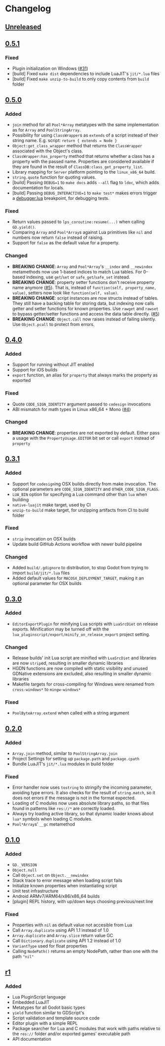 # Changelog
## [Unreleased](https://github.com/gilzoide/godot-lua-pluginscript/compare/0.5.1...HEAD)

## [0.5.1](https://github.com/gilzoide/godot-lua-pluginscript/releases/tag/0.5.1)
### Fixed

- Plugin initialization on Windows ([#31](https://github.com/gilzoide/godot-lua-pluginscript/issues/31))
- [build] Fixed `make dist` dependencies to include LuaJIT's `jit/*.lua` files
- [build] Fixed `make unzip-to-build` to only copy contents from `build` folder

## [0.5.0](https://github.com/gilzoide/godot-lua-pluginscript/releases/tag/0.5.0)
### Added

- `join` method for all `Pool*Array` metatypes with the same implementation as
  for `Array` and `PoolStringArray`.
- Possibility for using `ClassWrapper`s as `extends` of a script instead of
  their string name. E.g. script: `return { extends = Node }`
- `Object:get_class_wrapper` method that returns the `ClassWrapper` associated
  with the Object's class.
- `ClassWrapper:has_property` method that returns whether a class has a property
  with the passed name. Properties are considered available if they are found in
  the result of `ClassDB:class_get_property_list`.
- Library mapping for `Server` platform pointing to the `linux_x86_64` build.
- `string.quote` function for quoting values.
- [build] Passing `DEBUG=1` to `make docs` adds `--all` flag to `ldoc`, which
  adds documentation for locals.
- [build] Passing `DEBUG_INTERACTIVE=1` to `make test*` makes errors trigger
  a [debugger.lua](https://github.com/slembcke/debugger.lua) breakpoint, for
  debugging tests.

### Fixed

- Return values passed to `lps_coroutine:resume(...)` when calling `GD.yield()`.
- Comparing `Array` and `Pool*Array`s against Lua primitives like `nil` and
  numbers now return `false` instead of raising.
- Support for `false` as the default value for a property.

### Changed

- **BREAKING CHANGE**: `Array` and `Pool*Array`'s `__index` and `__newindex`
  metamethods now use 1-based indices to match Lua tables.
  For 0-based indexing, use `get`/`set` or `safe_get`/`safe_set` instead.
- **BREAKING CHANGE**: property setter functions don't receive property name
  anymore ([#5](https://github.com/gilzoide/godot-lua-pluginscript/issues/5#issuecomment-999876834)).
  That is, instead of `function(self, property_name, value)`, setters now look
  like `function(self, value)`.
- **BREAKING CHANGE**: script instances are now structs instead of tables.
  They still have a backing table for storing data, but indexing now calls
  getter and setter functions for known properties. Use `rawget` and `rawset`
  to bypass getter/setter functions and access the data table directly.
  ([#5](https://github.com/gilzoide/godot-lua-pluginscript/issues/5))
- **BREAKING CHANGE**: `Object.call` now raises instead of failing silently.
  Use `Object.pcall` to protect from errors.


## [0.4.0](https://github.com/gilzoide/godot-lua-pluginscript/releases/tag/0.4.0)
### Added

- Support for running without JIT enabled
- Support for iOS builds
- `export` function, an alias for `property` that always marks the property as
  exported

### Fixed

- Quote `CODE_SIGN_IDENTITY` argument passed to `codesign` invocations
- ABI mismatch for math types in Linux x86_64 + Mono ([#4](https://github.com/gilzoide/godot-lua-pluginscript/issues/4#issuecomment-985423759))

### Changed

- **BREAKING CHANGE**: properties are not exported by default. Either pass
  a usage with the `PropertyUsage.EDITOR` bit set or call `export` instead of
  `property`


## [0.3.1](https://github.com/gilzoide/godot-lua-pluginscript/releases/tag/0.3.1)
### Added

- Support for `codesign`ing OSX builds directly from make invocation.
  The optional parameters are `CODE_SIGN_IDENTITY` and `OTHER_CODE_SIGN_FLAGS`.
- `LUA_BIN` option for specifying a Lua command other than `lua` when building
- `native-luajit` make target, used by CI
- `unzip-to-build` make target, for unzipping artifacts from CI to build folder

### Fixed

- `strip` invocation on OSX builds
- Update build GitHub Actions workflow with newer build pipeline

### Changed

- Added `build/.gdignore` to distribution, to stop Godot from trying to import
  `build/jit/*.lua` files
- Added default values for `MACOSX_DEPLOYMENT_TARGET`, making it an optional
  parameter for OSX builds


## [0.3.0](https://github.com/gilzoide/godot-lua-pluginscript/releases/tag/0.3.0)
### Added

- `EditorExportPlugin` for minifying Lua scripts with `LuaSrcDiet` on
  release exports. Minification may be turned off with the
  `lua_pluginscript/export/minify_on_release_export` project setting.

### Changed

- Release builds' init Lua script are minified with `LuaSrcDiet` and libraries
  are now `strip`ed, resulting in smaller dynamic libraries
- HGDN functions are now compiled with static visibility and unused GDNative
  extensions are excluded, also resulting in smaller dynamic libraries
- Makefile targets for cross-compiling for Windows were renamed from
  `cross-windows*` to `mingw-windows*`

### Fixed

- `PoolByteArray.extend` when called with a string argument


## [0.2.0](https://github.com/gilzoide/godot-lua-pluginscript/releases/tag/0.2.0)
### Added

- `Array.join` method, similar to `PoolStringArray.join`
- Project Settings for setting up `package.path` and `package.cpath`
- Bundle LuaJIT's `jit/*.lua` modules in build folder

### Fixed

- Error handler now uses `tostring` to stringify the incoming parameter,
  avoiding type errors. It also checks for the result of `string.match`, so it
  does not errors if the message is not in the format expected.
- Loading of C modules now uses absolute library paths, so that files found in
  patterns like `res://*` are correctly loaded.
- Always try loading active library, so that dynamic loader knows about `lua*`
  symbols when loading C modules.
- `Pool*Array`s' `__gc` metamethod


## [0.1.0](https://github.com/gilzoide/godot-lua-pluginscript/releases/tag/0.1.0)
### Added

- `GD._VERSION`
- `Object.null`
- Call `Object.set` on `Object.__newindex`
- Stack trace to error message when loading script fails
- Initialize known properties when instantiating script
- Unit test infrastructure
- Android ARMv7/ARM64/x86/x86_64 builds
- [plugin] REPL history, with up/down keys choosing previous/next line

### Fixed

- Properties with `nil` as default value not accesible from Lua
- Call `Array.duplicate` using API 1.1 instead of 1.0
- `Array.duplicate` and `Array.slice` return value GC
- Call `Dictionary.duplicate` using API 1.2 instead of 1.0
- `VariantType` used for float properties
- Calling `NodePath()` returns an empty NodePath, rather than one with the path `"nil"`


## [r1](https://github.com/gilzoide/godot-lua-pluginscript/releases/tag/r1)
### Added

- Lua PluginScript language
- Embedded LuaJIT
- Metatypes for all Godot basic types
- `yield` function similar to GDScript's
- Script validation and template source code
- Editor plugin with a simple REPL
- Package searcher for Lua and C modules that work with paths relative to
  the `res://` folder and/or exported games' executable path
- API documentation
